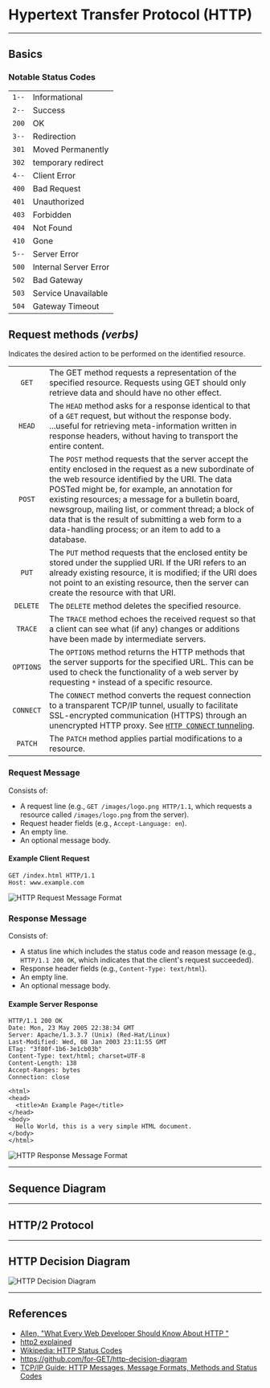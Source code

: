 # Hypertext Transfer Protocol (HTTP)

---

## Basics

### Notable Status Codes

<!--lint disable table-cell-padding-->

|       |                       |
|-------|-----------------------|
| `1--` | Informational         |
| `2--` | Success               |
| `200` | OK                    |
| `3--` | Redirection           |
| `301` | Moved Permanently     |
| `302` | temporary redirect    |
| `4--` | Client Error          |
| `400` | Bad Request           |
| `401` | Unauthorized          |
| `403` | Forbidden             |
| `404` | Not Found             |
| `410` | Gone                  |
| `5--` | Server Error          |
| `500` | Internal Server Error |
| `502` | Bad Gateway           |
| `503` | Service Unavailable   |
| `504` | Gateway Timeout       |

<!--lint enable table-cell-padding-->

## Request methods *(verbs)*

Indicates the desired action to be performed on the identified resource.

<!--lint disable table-cell-padding-->

|           |                                                                                                                                                                                                                                                                                                                                                                                                                                        |
|:---------:|----------------------------------------------------------------------------------------------------------------------------------------------------------------------------------------------------------------------------------------------------------------------------------------------------------------------------------------------------------------------------------------------------------------------------------------|
|   `GET`   | The GET method requests a representation of the specified resource. Requests using GET should only retrieve data and should have no other effect.                                                                                                                                                                                                                                                                                      |
|  `HEAD`   | The `HEAD` method asks for a response identical to that of a `GET` request, but without the response body. ...useful for retrieving meta-information written in response headers, without having to transport the entire content.                                                                                                                                                                                                      |
|  `POST`   | The `POST` method requests that the server accept the entity enclosed in the request as a new subordinate of the web resource identified by the URI. The data POSTed might be, for example, an annotation for existing resources; a message for a bulletin board, newsgroup, mailing list, or comment thread; a block of data that is the result of submitting a web form to a data-handling process; or an item to add to a database. |
|   `PUT`   | The `PUT` method requests that the enclosed entity be stored under the supplied URI. If the URI refers to an already existing resource, it is modified; if the URI does not point to an existing resource, then the server can create the resource with that URI.                                                                                                                                                                      |
| `DELETE`  | The `DELETE` method deletes the specified resource.                                                                                                                                                                                                                                                                                                                                                                                    |
|  `TRACE`  | The `TRACE` method echoes the received request so that a client can see what (if any) changes or additions have been made by intermediate servers.                                                                                                                                                                                                                                                                                     |
| `OPTIONS` | The `OPTIONS` method returns the HTTP methods that the server supports for the specified URL. This can be used to check the functionality of a web server by requesting `*` instead of a specific resource.                                                                                                                                                                                                                            |
| `CONNECT` | The `CONNECT` method converts the request connection to a transparent TCP/IP tunnel, usually to facilitate SSL-encrypted communication (HTTPS) through an unencrypted HTTP proxy. See [`HTTP CONNECT` tunneling](https://en.wikipedia.org/wiki/HTTP_tunnel#HTTP_CONNECT_tunneling).                                                                                                                                                    |
|  `PATCH`  | The `PATCH` method applies partial modifications to a resource.                                                                                                                                                                                                                                                                                                                                                                        |

<!--lint enable table-cell-padding-->

### Request Message

Consists of:

-   A request line (e.g., `GET /images/logo.png HTTP/1.1`, which requests a resource called `/images/logo.png` from the server).
-   Request header fields (e.g., `Accept-Language: en`).
-   An empty line.
-   An optional message body.

#### Example Client Request

```http
GET /index.html HTTP/1.1
Host: www.example.com
```

![HTTP Request Message Format](http://www.tcpipguide.com/free/diagrams/httprequest.png)

### Response Message

Consists of:

-   A status line which includes the status code and reason message (e.g., `HTTP/1.1 200 OK`, which indicates that the client's request succeeded).
-   Response header fields (e.g., `Content-Type: text/html`).
-   An empty line.
-   An optional message body.

#### Example Server Response

```http
HTTP/1.1 200 OK
Date: Mon, 23 May 2005 22:38:34 GMT
Server: Apache/1.3.3.7 (Unix) (Red-Hat/Linux)
Last-Modified: Wed, 08 Jan 2003 23:11:55 GMT
ETag: "3f80f-1b6-3e1cb03b"
Content-Type: text/html; charset=UTF-8
Content-Length: 138
Accept-Ranges: bytes
Connection: close

<html>
<head>
  <title>An Example Page</title>
</head>
<body>
  Hello World, this is a very simple HTML document.
</body>
</html>
```

![HTTP Response Message Format](http://www.tcpipguide.com/free/diagrams/httpresponse.png)

---

## Sequence Diagram

---

## HTTP/2 Protocol

---

## HTTP Decision Diagram

![HTTP Decision Diagram](https://raw.githubusercontent.com/for-GET/http-decision-diagram/master/httpdd.png)

---

## References

-   [Allen, "What Every Web Developer Should Know About HTTP "](http://www.amazon.com/Developer-Should-OdeToCode-Programming-Series-ebook/dp/B0076Z6VMI)
-   [http2 explained](https://bagder.gitbooks.io/http2-explained/content)
-   [Wikipedia: HTTP Status Codes](https://en.wikipedia.org/wiki/List_of_HTTP_status_codes)
-   <https://github.com/for-GET/http-decision-diagram>
-   [TCP/IP Guide: HTTP Messages, Message Formats, Methods and Status Codes](http://www.tcpipguide.com/free/t_HTTPMessagesMessageFormatsMethodsandStatusCodes.htm)
